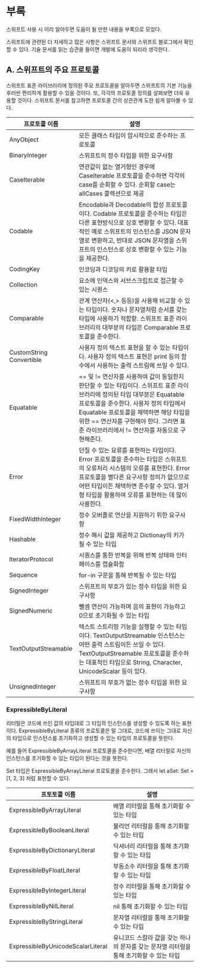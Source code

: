 # 부록

스위프트 사용 시 미리 알아두면 도움이 될 만한 내용을 부록으로 모았다.

스위프트에 관련된 더 자세하고 많은 사항은 스위프트 문서와 스위프트 블로그에서 확인할 수 있다. 기술 문서를 읽는 습관을 들이면 개발에 도움이 되리라 생각한다.

## A. 스위프트의 주요 프로토콜

스위프트 표준 라이브러리에 정의된 주요 프로토콜을 알아두면 스위프트의 기본 기능을 후러씬 편리하게 활용할 수 있을 것이다. 또, 각각의 프로토콜 정의를 살펴보면 더욱 유용할 것이다. 스위프트 문서를 참고하면 프로토콜 간의 상관관계 도한 쉽게 알아볼 수 있다.

|프로토콜 이름|설명|
|---|---|
|AnyObject|모든 클래스 타입이 암시적으로 준수하는 프로토콜|
|BinaryInteger|스위프트의 정수 타입을 위한 요구사항|
|CaseIterable|연관값이 없는 열거형인 경우에 CaseIterable 프로토콜을 준수하면 각각의 case를 순회할 수 있다. 순회할 case는 allCases 콜렉션으로 제공|
|Codable|Encodable과 Decodable의 합성 프로토콜이다. Codable 프로토콜을 준수하는 타입은 다른 표현방식으로 상호 변환할 수 있다. 대표적인 예로 스위프트의 인스턴스를 JSON 문자열로 변환하고, 반대로 JSON 문자열을 스위프트의 인스턴스로 상호 변환할 수 있는 기능을 제공한다.|
|CodingKey|인코딩과 디코딩의 키로 활용할 타입|
|Collection|요소에 인덱스와 서브스크립트로 접근할 수 있는 시퀀스|
|Comparable|관계 연산자(<,> 등등)을 사용해 비교할 수 있는 타입이다. 숫자나 문자열처럼 순서를 갖는 타입에 사용하기 적합핟. 스위프트 표준 라이브러리의 대부분의 타입은 Comparable 프로토콜을 준수한다.|
|CustomString Convertible|사용자 정의 텍스트 표현을 할 수 있는 타입이다. 사용자 정의 텍스트 표현은 print 등의 함수에서 사용하는 출력 스트림에 쓰일 수 있다.
|Equatable|== 및 != 연산자를 사용하여 값이 동일한지 판단할 수 있는 타입이다. 스위프트 표준 라이브러리에 정의된 타입 대부분은 Equatable 프로토콜을 준수한다. 사용자 정의 타입에서 Equatable 프로토콜을 채택하면 해당 타입을 위한 == 연산자를 구현해야 한다. 그러면 표준 라이브러리에서 != 연산자를 자동으로 구현해준다.
|Error|던질 수 있는 요류를 표현하는 타입이다. Error 프로토콜을 준수하는 타입은 스위프트의 오류처리 시스템의 오류를 표현한다. Error 프로토콜을 별다른 요구사항 정의가 없으므로 어떤 타입이든 채택하면 준수할 수 있다. 열거형 타입을 활용하여 오류를 표현하는 데 많이 사용한다.
|FixedWidthInteger|정수 오버플로 연산을 지원하기 위한 요구사항
|Hashable|정수 해시 값을 제공하고 Dictionay의 키가 될 수 있는 타입
|IteratorProtocol|시퀀스를 통한 반복을 위해 반복 상태와 인터페이스를 캡슐화함|
|Sequence|for-in 구문을 통해 반복될 수 있는 타입
|SignedInteger|스위프트의 부호가 있는 정수 타입을 위한 요구사항
|SignedNumeric|뺄셈 연산이 가능하며 음의 표현이 가능하고 0으로 초기화될 수 있는 타입
|TextOutputStreamable|텍스트 스트리밍 기능을 실행할 수 있는 타입이다. TextOutputStreamable 인스턴스는 어떤 출력 스트림이든 쓰일 수 있다. TextOutputStreamable 프로토콜을 준수하는 대표적인 타입으로 String, Character, UnicodeScalar 등이 있다.
|UnsignedInteger|스위프트의 부호가 없는 정수 타입을 위한 요구사항

### ExpressibleByLiteral

리터럴은 코드에 쓰인 값의 타입대로 그 타입의 인스턴스를 생성할 수 있도록 하는 표현이다. ExpressibleByLiteral 종류의 프로토콜은 말 그대로, 코드에 쓰이는 그대로 자신의 타입으로 인스턴스를 초기화하고 생성할 수 있는 타입의 프로토콜을 뜻한다.

예를 들어 ExpressibleByArrayLiteral 프로토콜을 준수한다면, 배열 리터럴로 자신의 인스턴스를 초기화할 수 있는 타입이 된다는 것을 뜻한다.

Set 타입은 ExpressibleByArrayLiteral 프로토콜을 준수한다. 그래서 let aSet: Set<Int> = [1, 2, 3] 처럼 표현할 수 있다.

|프토토콜 이름|설명|
|---|---|
|ExpressibleByArrayLiteral|배열 리터럴을 통해 초기화할 수 있는 타입|
|ExpressibleByBooleanLiteral|불리언 리터럴을 통해 초기화할 수 있는 타입|
|ExpressibleByDictionaryLiteral|딕셔너리 리터럴을 통해 초기화할 수 있는 타입|
|ExpressibleByFloatLiteral|부동소수 리터럴을 통해 초기화할 수 있는 타입|
|ExpressibleByIntegerLiteral|정수 리터럴을 통해 초기화할 수 있는 타입|
|ExpressibleByNilLiteral|nil 통해 초기화할 수 있는 타입|
|ExpressibleByStringLiteral|문자열 리터럴을 통해 초기화할 수 있는 타입|
|ExpressibleByUnicodeScalarLiteral|유니코드 스칼라 값을 갖는 하나의 문자를 갖는 문자열 리터럴을 통해 초기화할 수 있는 타입|
